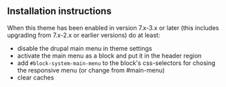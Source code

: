 ## Installation instructions
 
When this theme has been enabled in version 7.x-3.x or later (this includes upgrading from 7.x-2.x or earlier versions) do at least:

- disable the drupal main menu in theme settings
- activate the main menu as a block and put it in the header region
- add ```#block-system-main-menu``` to the block's css-selectors for chosing the responsive menu (or change from #main-menu)
- clear caches

 
